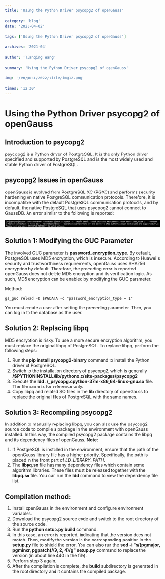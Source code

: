```yaml
---
title: 'Using the Python Driver psycopg2 of openGauss'

category: 'blog'
date: '2021-04-02'

tags: ['Using the Python Driver psycopg2 of openGauss']

archives: '2021-04'

author: 'Tianqing Wang'

summary: 'Using the Python Driver psycopg2 of openGauss'

img: '/en/post/2022/title/img12.png'

times: '12:30'
---
```


# Using the Python Driver psycopg2 of openGauss<a name="ZH-CN_TOPIC_0000001251226653"></a>

## Introduction to psycopg2<a name="section13310153615369"></a>

psycopg2 is a Python driver of PostgreSQL. It is the only Python driver specified and supported by PostgreSQL and is the most widely used and stable Python driver of PostgreSQL.

## psycopg2 Issues in openGauss<a name="section183128368368"></a>

openGauss is evolved from PostgreSQL XC \(PGXC\) and performs security hardening on native PostgreSQL communication protocols. Therefore, it is incompatible with the default PostgreSQL communication protocols, and by default, the native PostgreSQL that uses psycpog2 cannot connect to GaussDB. An error similar to the following is reported:

![](./figures/zh-cn_image_0000001252248517.jpg)

## Solution 1: Modifying the GUC Parameter<a name="section23131436133613"></a>

The involved GUC parameter is **password_encryption_type**. By default, PostgreSQL uses MD5 encryption, which is insecure. According to Huawei's security and trustworthiness requirements, openGauss uses SHA256 encryption by default. Therefore, the preceding error is reported. openGauss does not delete MD5 encryption and its verification logic. As such, MD5 encryption can be enabled by modifying the GUC parameter.

Method:

```
gs_guc reload -D $PGDATA -c "password_encryption_type = 1"
```

You must create a user after setting the preceding parameter. Then, you can log in to the database as the user.

## Solution 2: Replacing libpq<a name="section23201436183618"></a>

MD5 encryption is risky. To use a more secure encryption algorithm, you must replace the original libpq of PostgreSQL. To replace libpq, perform the following steps:

1.  Run the **pip install psycopg2-binary** command to install the Python driver of PostgreSQL.
2.  Switch to the installation directory of psycopg2, which is generally **/$PYTHONINSTALL/lib/pythonx.x/site-packages/psycopg2**.
3.  Execute the **ldd ./\_psycopg.cpython-37m-x86_64-linux-gnu.so** file. The file name is for reference only.
4.  Copy libpq and related SO files in the **lib** directory of openGauss to replace the original files of PostgreSQL with the same names.

## Solution 3: Recompiling psycopg2<a name="section16332936173612"></a>

In addition to manually replacing libpq, you can also use the psycopg2 source code to compile a package in the environment with openGauss installed. In this way, the compiled psycopg2 package contains the libpq and its dependency files of openGauss. **Note**:

1.  If PostgreSQL is installed in the environment, ensure that the path of the openGauss library file has a higher priority. Specifically, the path is placed in the front part of _LD_LIBRARY_PATH_.
2.  The **libpq.so** file has many dependency files which contain some algorithm libraries. These files must be released together with the **libpq.so** file. You can run the **ldd** command to view the dependency file list.

## Compilation method:<a name="section733816362366"></a>

1.  Install openGauss in the environment and configure environment variables.
2.  Download the psycopg2 source code and switch to the root directory of the source code.
3.  Run the **python setup.py build** command.
4.  In this case, an error is reported, indicating that the version does not match. Then, modify the version in the corresponding position in the **setup.py** file to shield the error. You can also run the **sed -i "s/\(pgmajor, pgminor, pgpatch\)/\(9, 2, 4\)/g" setup.py** command to replace the version \(in about line 440 in the file\).
5.  Perform step 3 again.
6.  After the compilation is complete, the **build** subdirectory is generated in the root directory and it contains the compiled package.
